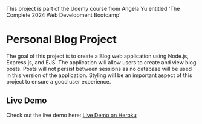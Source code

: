 This project is part of the Udemy course from Angela Yu entitled 'The Complete 2024 Web Development Bootcamp'

# Personal Blog Project

The goal of this project is to create a Blog web application using Node.js, Express.js, and EJS. 
The application will allow users to create and view blog posts. 
Posts will not persist between sessions as no database will be used in this version of the application. 
Styling will be an important aspect of this project to ensure a good user experience.

## Live Demo

Check out the live demo here: [Live Demo on Heroku](https://stark-springs-59800-194140643d0d.herokuapp.com/)
